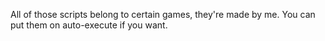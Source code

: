 All of those scripts belong to certain games, they're made by me. You can put them on auto-execute if you want.
